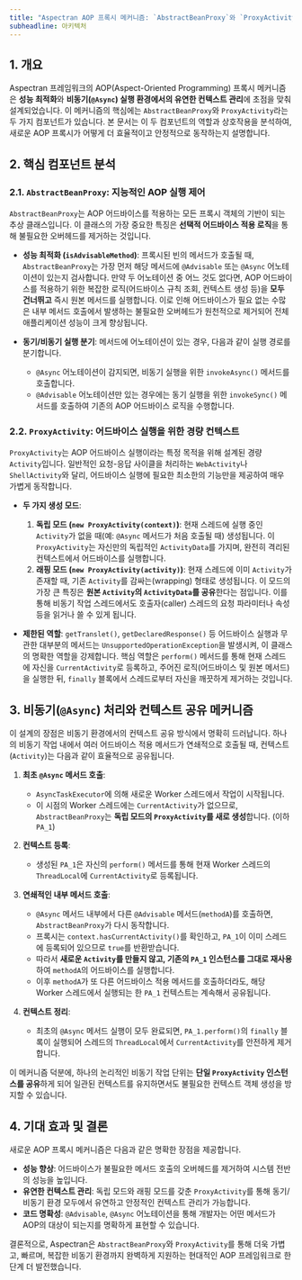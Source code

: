 ```yaml
---
title: "Aspectran AOP 프록시 메커니즘: `AbstractBeanProxy`와 `ProxyActivity`"
subheadline: 아키텍처
---
```


## 1. 개요

Aspectran 프레임워크의 AOP(Aspect-Oriented Programming) 프록시 메커니즘은 **성능 최적화**와 **비동기(`@Async`) 실행 환경에서의 유연한 컨텍스트 관리**에 초점을 맞춰 설계되었습니다. 이 메커니즘의 핵심에는 `AbstractBeanProxy`와 `ProxyActivity`라는 두 가지 컴포넌트가 있습니다. 본 문서는 이 두 컴포넌트의 역할과 상호작용을 분석하여, 새로운 AOP 프록시가 어떻게 더 효율적이고 안정적으로 동작하는지 설명합니다.

## 2. 핵심 컴포넌트 분석

### 2.1. `AbstractBeanProxy`: 지능적인 AOP 실행 제어

`AbstractBeanProxy`는 AOP 어드바이스를 적용하는 모든 프록시 객체의 기반이 되는 추상 클래스입니다. 이 클래스의 가장 중요한 특징은 **선택적 어드바이스 적용 로직**을 통해 불필요한 오버헤드를 제거하는 것입니다.

-   **성능 최적화 (`isAdvisableMethod`)**: 프록시된 빈의 메서드가 호출될 때, `AbstractBeanProxy`는 가장 먼저 해당 메서드에 `@Advisable` 또는 `@Async` 어노테이션이 있는지 검사합니다. 만약 두 어노테이션 중 어느 것도 없다면, AOP 어드바이스를 적용하기 위한 복잡한 로직(어드바이스 규칙 조회, 컨텍스트 생성 등)을 **모두 건너뛰고** 즉시 원본 메서드를 실행합니다. 이로 인해 어드바이스가 필요 없는 수많은 내부 메서드 호출에서 발생하는 불필요한 오버헤드가 원천적으로 제거되어 전체 애플리케이션 성능이 크게 향상됩니다.

-   **동기/비동기 실행 분기**: 메서드에 어노테이션이 있는 경우, 다음과 같이 실행 경로를 분기합니다.
    -   `@Async` 어노테이션이 감지되면, 비동기 실행을 위한 `invokeAsync()` 메서드를 호출합니다.
    -   `@Advisable` 어노테이션만 있는 경우에는 동기 실행을 위한 `invokeSync()` 메서드를 호출하여 기존의 AOP 어드바이스 로직을 수행합니다.

### 2.2. `ProxyActivity`: 어드바이스 실행을 위한 경량 컨텍스트

`ProxyActivity`는 AOP 어드바이스 실행이라는 특정 목적을 위해 설계된 경량 `Activity`입니다. 일반적인 요청-응답 사이클을 처리하는 `WebActivity`나 `ShellActivity`와 달리, 어드바이스 실행에 필요한 최소한의 기능만을 제공하여 매우 가볍게 동작합니다.

-   **두 가지 생성 모드**:
    1.  **독립 모드 (`new ProxyActivity(context)`)**: 현재 스레드에 실행 중인 `Activity`가 없을 때(예: `@Async` 메서드가 처음 호출될 때) 생성됩니다. 이 `ProxyActivity`는 자신만의 독립적인 `ActivityData`를 가지며, 완전히 격리된 컨텍스트에서 어드바이스를 실행합니다.
    2.  **래핑 모드 (`new ProxyActivity(activity)`)**: 현재 스레드에 이미 `Activity`가 존재할 때, 기존 `Activity`를 감싸는(wrapping) 형태로 생성됩니다. 이 모드의 가장 큰 특징은 **원본 `Activity`의 `ActivityData`를 공유**한다는 점입니다. 이를 통해 비동기 작업 스레드에서도 호출자(caller) 스레드의 요청 파라미터나 속성 등을 읽거나 쓸 수 있게 됩니다.

-   **제한된 역할**: `getTranslet()`, `getDeclaredResponse()` 등 어드바이스 실행과 무관한 대부분의 메서드는 `UnsupportedOperationException`을 발생시켜, 이 클래스의 명확한 역할을 강제합니다. 핵심 역할은 `perform()` 메서드를 통해 현재 스레드에 자신을 `CurrentActivity`로 등록하고, 주어진 로직(어드바이스 및 원본 메서드)을 실행한 뒤, `finally` 블록에서 스레드로부터 자신을 깨끗하게 제거하는 것입니다.

## 3. 비동기(`@Async`) 처리와 컨텍스트 공유 메커니즘

이 설계의 장점은 비동기 환경에서의 컨텍스트 공유 방식에서 명확히 드러납니다. 하나의 비동기 작업 내에서 여러 어드바이스 적용 메서드가 연쇄적으로 호출될 때, 컨텍스트(`Activity`)는 다음과 같이 효율적으로 공유됩니다.

1.  **최초 `@Async` 메서드 호출**:
    -   `AsyncTaskExecutor`에 의해 새로운 Worker 스레드에서 작업이 시작됩니다.
    -   이 시점의 Worker 스레드에는 `CurrentActivity`가 없으므로, `AbstractBeanProxy`는 **독립 모드의 `ProxyActivity`를 새로 생성**합니다. (이하 `PA_1`)

2.  **컨텍스트 등록**:
    -   생성된 `PA_1`은 자신의 `perform()` 메서드를 통해 현재 Worker 스레드의 `ThreadLocal`에 `CurrentActivity`로 등록됩니다.

3.  **연쇄적인 내부 메서드 호출**:
    -   `@Async` 메서드 내부에서 다른 `@Advisable` 메서드(`methodA`)를 호출하면, `AbstractBeanProxy`가 다시 동작합니다.
    -   프록시는 `context.hasCurrentActivity()`를 확인하고, `PA_1`이 이미 스레드에 등록되어 있으므로 `true`를 반환받습니다.
    -   따라서 **새로운 `Activity`를 만들지 않고, 기존의 `PA_1` 인스턴스를 그대로 재사용**하여 `methodA`의 어드바이스를 실행합니다.
    -   이후 `methodA`가 또 다른 어드바이스 적용 메서드를 호출하더라도, 해당 Worker 스레드에서 실행되는 한 `PA_1` 컨텍스트는 계속해서 공유됩니다.

4.  **컨텍스트 정리**:
    -   최초의 `@Async` 메서드 실행이 모두 완료되면, `PA_1.perform()`의 `finally` 블록이 실행되어 스레드의 `ThreadLocal`에서 `CurrentActivity`를 안전하게 제거합니다.

이 메커니즘 덕분에, 하나의 논리적인 비동기 작업 단위는 **단일 `ProxyActivity` 인스턴스를 공유**하게 되어 일관된 컨텍스트를 유지하면서도 불필요한 컨텍스트 객체 생성을 방지할 수 있습니다.

## 4. 기대 효과 및 결론

새로운 AOP 프록시 메커니즘은 다음과 같은 명확한 장점을 제공합니다.

-   **성능 향상**: 어드바이스가 불필요한 메서드 호출의 오버헤드를 제거하여 시스템 전반의 성능을 높입니다.
-   **유연한 컨텍스트 관리**: 독립 모드와 래핑 모드를 갖춘 `ProxyActivity`를 통해 동기/비동기 환경 모두에서 유연하고 안정적인 컨텍스트 관리가 가능합니다.
-   **코드 명확성**: `@Advisable`, `@Async` 어노테이션을 통해 개발자는 어떤 메서드가 AOP의 대상이 되는지를 명확하게 표현할 수 있습니다.

결론적으로, Aspectran은 `AbstractBeanProxy`와 `ProxyActivity`를 통해 더욱 가볍고, 빠르며, 복잡한 비동기 환경까지 완벽하게 지원하는 현대적인 AOP 프레임워크로 한 단계 더 발전했습니다.